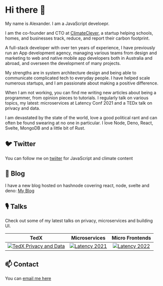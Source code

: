 # Hi there 👋

My name is Alexander. I am a JavaScript develoepr.

I am the co-founder and CTO at <a href="https://www.climateclever.org">ClimateClever</a>, a startup helping schools, homes, and businesses track, reduce, and report their carbon footprint. 

A full-stack developer with over ten years of experience, I have previously run an App development agency, managing various teams from design and marketing to web and native mobile app developers both in Australia and abroad, and overseen the development of many projects. 

My strengths are in system architecture design and being able to communicate complicated tech to everyday people. I have helped scale numerous startups, and I am passionate about making a positive difference. 

When I am not working, you can find me writing new articles about being a programmer, from opinion pieces to tutorials. I regularly talk on various topics, my latest: microservices at Latency Conf 2021 and a TEDx talk on privacy and data.

I am devastated by the state of the world, love a good political rant and can often be found swearing at no one in particular. I love Node, Deno, React, Svelte, MongoDB and a little bit of Rust.

## 🐦 Twitter

You can follow me on <a href="https://www.climateclever.org">twiiter</a> for JavaScript and climate content

## 📰 Blog 

I have a new blog hosted on hashnode covering react, node, svelte and deno: <a href="https://link.medium.com/TJvAMtmZY7">My Blog</a>

## 🎙 Talks

Check out some of my latest talks on privacy, microservices and building UI.

| TedX | Microservices | Micro Frontends |
| :--: | :--: | :--: |
| [![TedX Privacy and Data](http://img.youtube.com/vi/uG7kmUomXog/0.jpg)](http://www.youtube.com/watch?v=uG7kmUomXog "TedX Privacy and Data") | [![Latency 2021](http://img.youtube.com/vi/vUAE9fQDaDQ/0.jpg)](http://www.youtube.com/watch?v=vUAE9fQDaDQ "Latency 2021") | [![Latency 2022](http://img.youtube.com/vi/yDjTcBKXKDE/0.jpg)](http://www.youtube.com/watch?v=yDjTcBKXKDE "Latency 2022") |

## 📫 Contact 

You can <a href="mailto:alexanderkaran@hey.com">email me here</a>

